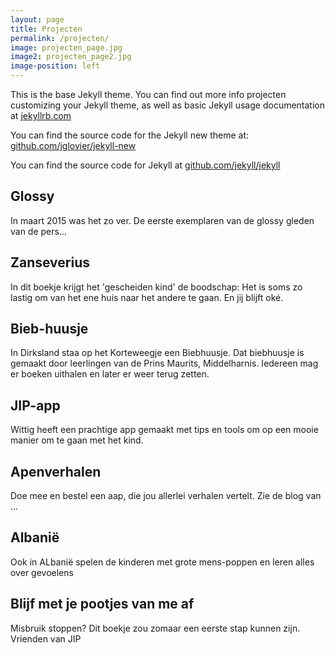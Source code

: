 ```yaml
---
layout: page
title: Projecten
permalink: /projecten/
image: projecten_page.jpg
image2: projecten_page2.jpg
image-position: left
---
```


This is the base Jekyll theme. You can find out more info projecten customizing your Jekyll theme, as well as basic Jekyll usage documentation at [jekyllrb.com](http://jekyllrb.com/)

You can find the source code for the Jekyll new theme at: [github.com/jglovier/jekyll-new](https://github.com/jglovier/jekyll-new)

You can find the source code for Jekyll at [github.com/jekyll/jekyll](https://github.com/jekyll/jekyll)

## Glossy
In maart 2015 was het zo ver. De eerste exemplaren van de glossy gleden van de pers...

## Zanseverius
In dit boekje krijgt het 'gescheiden kind' de boodschap: Het is soms zo lastig om van het ene huis naar het andere te gaan. En  jij blijft oké.

## Bieb-huusje
In Dirksland staa op het Korteweegje een Biebhuusje. Dat biebhuusje is gemaakt door leerlingen van de Prins Maurits, Middelharnis. Iedereen mag er boeken uithalen en later er weer terug zetten.

## JIP-app
Wittig heeft een prachtige app gemaakt met tips en tools om op een mooie manier om te gaan met het kind.

## Apenverhalen
Doe mee en bestel een aap, die jou allerlei verhalen vertelt. Zie de blog van ...

## Albanië
Ook in ALbanië spelen de kinderen met grote mens-poppen en leren alles over gevoelens

## Blijf met je pootjes van me af
Misbruik stoppen? Dit boekje zou zomaar een eerste stap kunnen zijn.
Vrienden van JIP
